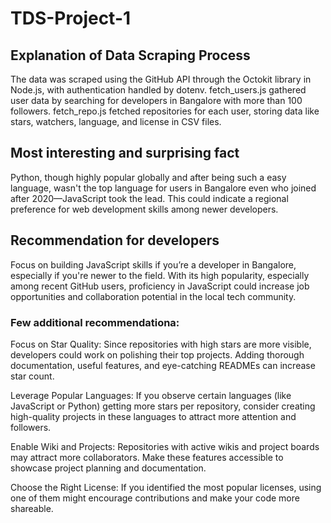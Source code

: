 # TDS-Project-1

## Explanation of Data Scraping Process
The data was scraped using the GitHub API through the Octokit library in Node.js, with authentication handled by dotenv.
fetch_users.js gathered user data by searching for developers in Bangalore with more than 100 followers.
fetch_repo.js fetched repositories for each user, storing data like stars, watchers, language, and license in CSV files.

## Most interesting and surprising fact
Python, though highly popular globally and after being such a easy language, wasn't the top language for users in Bangalore even who joined after 2020—JavaScript took the lead. This could indicate a regional preference for web development skills among newer developers.

## Recommendation for developers
Focus on building JavaScript skills if you’re a developer in Bangalore, especially if you're newer to the field. With its high popularity, especially among recent GitHub users, proficiency in JavaScript could increase job opportunities and collaboration potential in the local tech community.


### Few additional recommendationa:
Focus on Star Quality: Since repositories with high stars are more visible, developers could work on polishing their top projects. Adding thorough documentation, useful features, and eye-catching READMEs can increase star count.

Leverage Popular Languages: If you observe certain languages (like JavaScript or Python) getting more stars per repository, consider creating high-quality projects in these languages to attract more attention and followers.

Enable Wiki and Projects: Repositories with active wikis and project boards may attract more collaborators. Make these features accessible to showcase project planning and documentation.

Choose the Right License: If you identified the most popular licenses, using one of them might encourage contributions and make your code more shareable.
